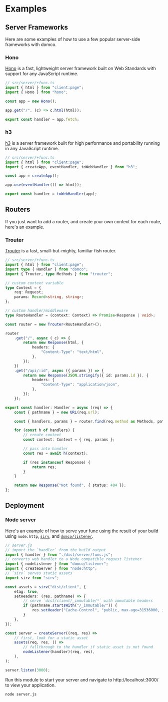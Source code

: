 # Examples

<on-this-page></on-this-page>

## Server Frameworks

Here are some examples of how to use a few popular server-side frameworks with domco.

### Hono

[Hono](https://hono.dev/) is a fast, lightweight server framework built on Web Standards with support for any JavaScript runtime.

```ts
// src/server/+func.ts
import { html } from "client:page";
import { Hono } from "hono";

const app = new Hono();

app.get("/", (c) => c.html(html));

export const handler = app.fetch;
```

### h3

[h3](https://h3.unjs.io/) is a server framework built for high performance and portability running in any JavaScript runtime.

```ts
// src/server/+func.ts
import { html } from "client:page";
import { createApp, eventHandler, toWebHandler } from "h3";

const app = createApp();

app.use(eventHandler(() => html));

export const handler = toWebHandler(app);
```

## Routers

If you just want to add a router, and create your own context for each route, here's an example.

### Trouter

[Trouter](https://github.com/lukeed/trouter) is a fast, small-but-mighty, familiar ~~fish~~ router.

```ts
// src/server/+func.ts
import { html } from "client:page";
import type { Handler } from "domco";
import { Trouter, type Methods } from "trouter";

// custom context variable
type Context = {
	req: Request;
	params: Record<string, string>;
};

// custom handler/middleware
type RouteHandler = (context: Context) => Promise<Response | void>;

const router = new Trouter<RouteHandler>();

router
	.get("/", async (_c) => {
		return new Response(html, {
			headers: {
				"Content-Type": "text/html",
			},
		});
	})
	.get("/api/:id", async ({ params }) => {
		return new Response(JSON.stringify({ id: params.id }), {
			headers: {
				"Content-Type": "application/json",
			},
		});
	});

export const handler: Handler = async (req) => {
	const { pathname } = new URL(req.url);

	const { handlers, params } = router.find(req.method as Methods, pathname);

	for (const h of handlers) {
		// create context
		const context: Context = { req, params };

		// pass into handler
		const res = await h(context);

		if (res instanceof Response) {
			return res;
		}
	}

	return new Response("Not found", { status: 404 });
};
```

## Deployment

### Node server

Here's an example of how to serve your func using the result of your build using `node:http`, [`sirv`](https://github.com/lukeed/sirv/tree/master/packages/sirv), and [`domco/listener`](https://github.com/rossrobino/domco/blob/main/packages/domco/src/listener/index.ts).

```ts
// server.js
// import the `handler` from the build output
import { handler } from "./dist/server/func.js";
// converts web handler to a Node compatible request listener
import { nodeListener } from "domco/listener";
import { createServer } from "node:http";
// `sirv` serves static assets
import sirv from "sirv";

const assets = sirv("dist/client", {
	etag: true,
	setHeaders: (res, pathname) => {
		// serve `dist/client/_immutable/*` with immutable headers
		if (pathname.startsWith("/_immutable/")) {
			res.setHeader("Cache-Control", "public, max-age=31536000, immutable");
		}
	},
});

const server = createServer((req, res) =>
	// first, look for a static asset
	assets(req, res, () =>
		// fallthrough to the handler if static asset is not found
		nodeListener(handler)(req, res),
	),
);

server.listen(3000);
```

Run this module to start your server and navigate to http://localhost:3000/ to view your application.

```bash
node server.js
```
